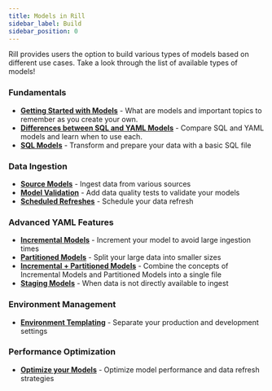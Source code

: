 ```yaml
---
title: Models in Rill
sidebar_label: Build
sidebar_position: 0
---
```


Rill provides users the option to build various types of models based on different use cases. Take a look through the list of available types of models!

### Fundamentals
- [**Getting Started with Models**](/build/models/models-101) - What are models and important topics to remember as you create your own.
- [**Differences between SQL and YAML Models**](/build/models/model-differences) - Compare SQL and YAML models and learn when to use each.
- [**SQL Models**](/build/models/sql-models) - Transform and prepare your data with a basic SQL file
  
### Data Ingestion
- [**Source Models**](/build/models/source-models) - Ingest data from various sources
- [**Model Validation**](/build/models/model-validation) - Add data quality tests to validate your models
- [**Scheduled Refreshes**](/build/models/data-refresh) - Schedule your data refresh  

### Advanced YAML Features
- [**Incremental Models**](/build/models/incremental-models) - Increment your model to avoid large ingestion times
- [**Partitioned Models**](/build/models/partitioned-models) - Split your large data into smaller sizes
- [**Incremental + Partitioned Models**](/build/models/incremental-partitioned-models) - Combine the concepts of Incremental Models and Partitioned Models into a single file
- [**Staging Models**](/build/models/staging-models) - When data is not directly available to ingest

### Environment Management
- [**Environment Templating**](/build/models/templating) - Separate your production and development settings 

### Performance Optimization
- [**Optimize your Models**](/build/models/performance) - Optimize model performance and data refresh strategies